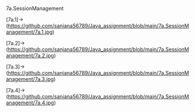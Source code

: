 7a.SessionManagement

[7a.1]->(https://github.com/sanjana56789/Java_assignment/blob/main/7a.SessionManagement/7a.1.jpg)

[7a.2]->(https://github.com/sanjana56789/Java_assignment/blob/main/7a.SessionManagement/7a.2.jpg)

[7a.3]->(https://github.com/sanjana56789/Java_assignment/blob/main/7a.SessionManagement/7a.3.jpg)

[7a.4]->(https://github.com/sanjana56789/Java_assignment/blob/main/7a.SessionManagement/7a.4.jpg)
